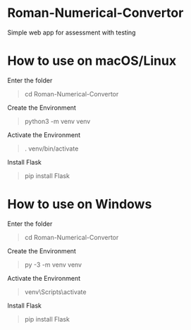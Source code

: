 # Roman-Numerical-Convertor
Simple web app for assessment with testing

# How to use on macOS/Linux
Enter the folder
> cd Roman-Numerical-Convertor

Create the Environment
> python3 -m venv venv

Activate the Environment
> . venv/bin/activate

Install Flask
> pip install Flask

# How to use on Windows
Enter the folder
> cd Roman-Numerical-Convertor

Create the Environment
> py -3 -m venv venv

Activate the Environment
> venv\Scripts\activate

Install Flask
> pip install Flask
